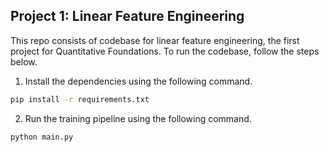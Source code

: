 Project 1: Linear Feature Engineering
---

This repo consists of codebase for linear feature engineering, the first project for Quantitative Foundations.
To run the codebase, follow the steps below.

1. Install the dependencies using the following command.

```bash
pip install -r requirements.txt
```

2. Run the training pipeline using the following command.

```bash
python main.py
```
